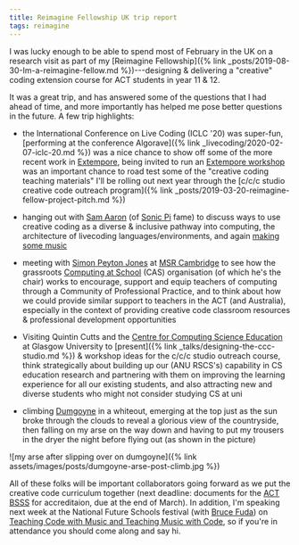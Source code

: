 ```yaml
---
title: Reimagine Fellowship UK trip report
tags: reimagine
---
```


I was lucky enough to be able to spend most of February in the UK on a research
visit as part of my [Reimagine Fellowship]({% link
_posts/2019-08-30-Im-a-reimagine-fellow.md %})---designing & delivering a "creative"
coding extension course for ACT students in year 11 & 12.

It was a great trip, and has answered some of the questions that I had ahead of
time, and more importantly has helped me pose better questions in the future. A
few trip highlights:

- the International Conference on Live Coding (ICLC '20) was super-fun,
  [performing at the conference Algorave]({% link
  _livecoding/2020-02-07-iclc-20.md %}) was a nice chance to show off some of the
  more recent work in [Extempore](https://github.com/digego/extempore), being invited
  to run an [Extempore workshop](https://iclc.toplap.org/2020/schedule.html) was
  an important chance to road test some of the "creative coding teaching materials"
  I'll be rolling out next year through the [c/c/c studio creative code outreach
  program]({%
  link _posts/2019-03-20-reimagine-fellow-project-pitch.md %})
- hanging out with [Sam Aaron](https://twitter.com/samaaron) (of
  [Sonic Pi](http://sonic-pi.net) fame) to discuss ways to use creative coding
  as a diverse & inclusive pathway into computing, the architecture of
  livecoding languages/environments, and again
  [making some music](https://www.twitch.tv/videos/551005336)

- meeting with
  [Simon Peyton Jones](https://www.microsoft.com/en-us/research/people/simonpj/)
  at
  [MSR Cambridge](https://www.microsoft.com/en-us/research/lab/microsoft-research-cambridge/)
  to see how the grassroots
  [Computing at School](https://www.computingatschool.org.uk) (CAS) organisation
  (of which he's the chair) works to encourage, support and equip teachers of
  computing through a Community of Professional Practice, and to think about how
  we could provide similar support to teachers in the ACT (and Australia),
  especially in the context of providing creative code classroom resources &
  professional development opportunities

- Visiting Quintin Cutts and the
  [Centre for Computing Science Education](https://www.gla.ac.uk/schools/computing/research/researchsections/cseducation/)
  at Glasgow University to [present]({% link _talks/designing-the-ccc-studio.md
  %}) & workshop ideas for the c/c/c studio outreach course, think strategically
  about building up our (ANU RSCS's) capability in CS education research and partnering
  with them on improving the learning experience for all our existing students, and
  also attracting new and diverse students who might not consider studying CS at
  uni

- climbing [Dumgoyne](https://en.wikipedia.org/wiki/Dumgoyne) in a whiteout,
  emerging at the top just as the sun broke through the clouds to reveal a
  glorious view of the countryside, then falling on my arse on the way down and
  having to put my trousers in the dryer the night before flying out (as shown
  in the picture)

![my arse after slipping over on dumgoyne]({% link assets/images/posts/dumgoyne-arse-post-climb.jpg %})

All of these folks will be important collaborators going forward as we put the
creative code curriculum together (next deadline: documents for the
[ACT BSSS](http://www.bsss.act.edu.au) for accreditaion, due at the end of
March). In addition, I'm speaking next week at the National Future Schools
festival (with [Bruce Fuda](https://aca.edu.au/about/)) on
[Teaching Code with Music and Teaching Music with Code](https://www.terrapinn.com/exhibition/national-future-schools/speaker-ben-SWIFT.stm),
so if you're in attendance you should come along and say hi.
